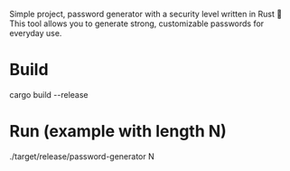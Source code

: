 Simple project, password generator with a security level written in Rust 🦀
This tool allows you to generate strong, customizable passwords for everyday use.

# Build
cargo build --release  

# Run (example with length N)
./target/release/password-generator N
